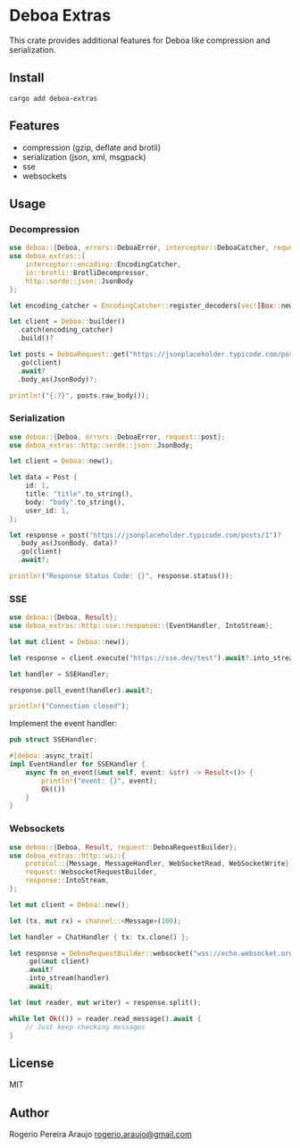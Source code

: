 # Deboa Extras

This crate provides additional features for Deboa like compression and serialization.

## Install

`cargo add deboa-extras`

## Features

- compression (gzip, deflate and brotli)
- serialization (json, xml, msgpack)
- sse
- websockets

## Usage

### Decompression

```rust
use deboa::{Deboa, errors::DeboaError, interceptor::DeboaCatcher, request::DeboaRequest};
use deboa_extras::{
    interceptor::encoding::EncodingCatcher,
    io::brotli::BrotliDecompressor,
    http::serde::json::JsonBody
};

let encoding_catcher = EncodingCatcher::register_decoders(vec![Box::new(BrotliDecompressor)]);

let client = Deboa::builder()
  .catch(encoding_catcher)
  .build()?

let posts = DeboaRequest::get("https://jsonplaceholder.typicode.com/posts/1")?
  .go(client)
  .await?
  .body_as(JsonBody)?;

println!("{:?}", posts.raw_body());
```

### Serialization

```rust
use deboa::{Deboa, errors::DeboaError, request::post};
use deboa_extras::http::serde::json::JsonBody;

let client = Deboa::new();

let data = Post {
    id: 1,
    title: "title".to_string(),
    body: "body".to_string(),
    user_id: 1,
};

let response = post("https://jsonplaceholder.typicode.com/posts/1")?
  .body_as(JsonBody, data)?
  .go(client)
  .await?;

println!("Response Status Code: {}", response.status());
```

### SSE

```rust
use deboa::{Deboa, Result};
use deboa_extras::http::sse::response::{EventHandler, IntoStream};

let mut client = Deboa::new();

let response = client.execute("https://sse.dev/test").await?.into_stream();

let handler = SSEHandler;

response.poll_event(handler).await?;

println!("Connection closed");
```

Implement the event handler:

```rust
pub struct SSEHandler;

#[deboa::async_trait]
impl EventHandler for SSEHandler {
    async fn on_event(&mut self, event: &str) -> Result<()> {
        println!("event: {}", event);
        Ok(())
    }
}
```

### Websockets

```rust
use deboa::{Deboa, Result, request::DeboaRequestBuilder};
use deboa_extras::http::ws::{
    protocol::{Message, MessageHandler, WebSocketRead, WebSocketWrite},
    request::WebsocketRequestBuilder,
    response::IntoStream,
};

let mut client = Deboa::new();

let (tx, mut rx) = channel::<Message>(100);

let handler = ChatHandler { tx: tx.clone() };

let response = DeboaRequestBuilder::websocket("wss://echo.websocket.org")?
    .go(&mut client)
    .await?
    .into_stream(handler)
    .await;

let (mut reader, mut writer) = response.split();

while let Ok(()) = reader.read_message().await {
    // Just keep checking messages
}
```

## License

MIT

## Author

Rogerio Pereira Araujo <rogerio.araujo@gmail.com>
